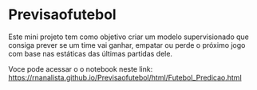 # Previsaofutebol
 Este mini projeto tem como objetivo criar um modelo supervisionado que consiga prever se um time vai ganhar, empatar ou perde o próximo jogo com base nas estáticas das últimas partidas dele.                                          

Voce pode acessar o o notebook neste link:
https://rnanalista.github.io/Previsaofutebol/html/Futebol_Predicao.html
